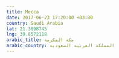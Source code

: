 ```yaml
---
title: Mecca
date: 2017-06-23 17:20:00 +03:00
country: Saudi Arabia
lat: 21.3898745
lng: 39.8572118
arabic_title: مكة المكرمة
arabic_country: المملكة العربية السعودية
---
```


